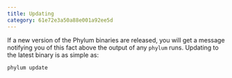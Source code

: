 ```yaml
---
title: Updating
category: 61e72e3a50a88e001a92ee5d
---
```


If a new version of the Phylum binaries are released, you will get a message notifying you of this fact above the output of any `phylum` runs. Updating to the latest binary is as simple as:

```sh
phylum update
```
